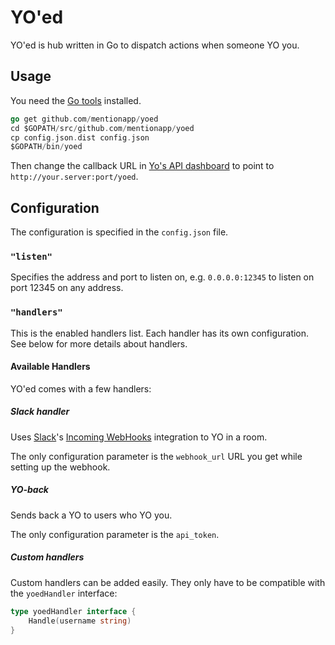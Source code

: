 # YO'ed

YO'ed is hub written in Go to dispatch actions when someone YO you.

## Usage

You need the [Go tools](http://golang.org/doc/install) installed.

```go
go get github.com/mentionapp/yoed
cd $GOPATH/src/github.com/mentionapp/yoed
cp config.json.dist config.json
$GOPATH/bin/yoed
```

Then change the callback URL in [Yo's API dashboard](http://developer.justyo.co/) to point to `http://your.server:port/yoed`.

## Configuration

The configuration is specified in the `config.json` file.

### `"listen"`

Specifies the address and port to listen on, e.g. `0.0.0.0:12345` to listen on port 12345 on any address.

### `"handlers"`

This is the enabled handlers list. Each handler has its own configuration. See below for more details about handlers.

#### Available Handlers

YO'ed comes with a few handlers:

##### Slack handler

Uses [Slack](https://slack.com)'s [Incoming WebHooks](https://slack.com/services/new/incoming-webhook) integration to YO in a room.

The only configuration parameter is the `webhook_url` URL you get while setting up the webhook.

##### YO-back

Sends back a YO to users who YO you.

The only configuration parameter is the `api_token`.

##### Custom handlers

Custom handlers can be added easily. They only have to be compatible with the `yoedHandler` interface:

```go
type yoedHandler interface {
	Handle(username string)
}
```
